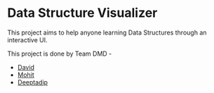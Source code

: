 # Data Structure Visualizer

This project aims to help anyone learning Data Structures through an interactive UI.

This project is done by Team DMD - 
- [David](https://github.com/DEEJ4Y) 
- [Mohit](https://github.com/itsmahi27) 
- [Deeptadip](https://github.com/deep2003-github)

